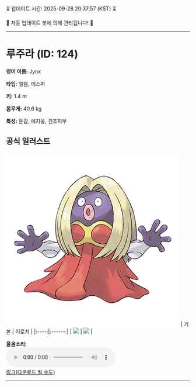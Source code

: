 
⏳ 업데이트 시간: 2025-09-28 20:37:57 (KST) ⏳

🤖 자동 업데이트 봇에 의해 관리됩니다! 🤖

---

# 루주라 (ID: 124)
**영어 이름:** Jynx

**타입:** 얼음, 에스퍼

**키:** 1.4 m

**몸무게:** 40.6 kg

**특성:** 둔감, 예지몽, 건조피부

## 공식 일러스트
![](https://raw.githubusercontent.com/PokeAPI/sprites/master/sprites/pokemon/other/official-artwork/124.png)
| 기본 | 이로치 |
|:----:|:------:|
| <img src="http://play.pokemonshowdown.com/sprites/ani/jynx.gif" width="200"> | <img src="http://play.pokemonshowdown.com/sprites/ani-shiny/jynx.gif" width="200"> |

**울음소리:**<br><audio controls src="https://raw.githubusercontent.com/PokeAPI/cries/main/cries/pokemon/latest/124.ogg"></audio><br> [링크(다운로드 될 수도)](https://raw.githubusercontent.com/PokeAPI/cries/main/cries/pokemon/latest/124.ogg)


---
